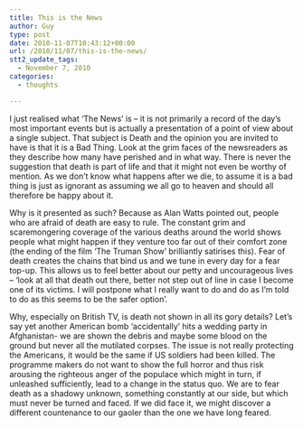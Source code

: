 ```yaml
---
title: This is the News
author: Guy
type: post
date: 2010-11-07T10:43:12+00:00
url: /2010/11/07/this-is-the-news/
stt2_update_tags:
  - November 7, 2010
categories:
  - thoughts

---
```

I just realised what &#8216;The News&#8217; is &#8211; it is not primarily a record of the day&#8217;s most important events but is actually a presentation of a point of view about a single subject. That subject is Death and the opinion you are invited to have is that it is a Bad Thing. Look at the grim faces of the newsreaders as they describe how many have perished and in what way. There is never the suggestion that death is part of life and that it might not even be worthy of mention. As we don&#8217;t know what happens after we die, to assume it is a bad thing is just as ignorant as assuming we all go to heaven and should all therefore be happy about it.

Why is it presented as such? Because as Alan Watts pointed out, people who are afraid of death are easy to rule. The constant grim and scaremongering coverage of the various deaths around the world shows people what might happen if they venture too far out of their comfort zone (the ending of the film &#8216;The Truman Show&#8217; brilliantly satirises this). Fear of death creates the chains that bind us and we tune in every day for a fear top-up. This allows us to feel better about our petty and uncourageous lives &#8211; &#8216;look at all that death out there, better not step out of line in case I become one of its victims. I will postpone what I really want to do and do as I&#8217;m told to do as this seems to be the safer option&#8217;.

Why, especially on British TV, is death not shown in all its gory details? Let&#8217;s say yet another American bomb &#8216;accidentally&#8217; hits a wedding party in Afghanistan- we are shown the debris and maybe some blood on the ground but never all the mutilated corpses. The issue is not really protecting the Americans, it would be the same if US soldiers had been killed. The programme makers do not want to show the full horror and thus risk arousing the righteous anger of the populace which might in turn, if unleashed sufficiently, lead to a change in the status quo. We are to fear death as a shadowy unknown, something constantly at our side, but which must never be turned and faced. If we did face it, we might discover a different countenance to our gaoler than the one we have long feared.